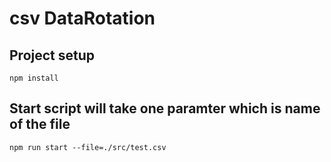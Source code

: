 # csv DataRotation

## Project setup

```
npm install
```
## Start script will take one paramter which is name of the file 

```
npm run start --file=./src/test.csv
```
